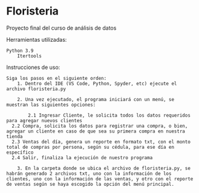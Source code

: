 # Floristeria
Proyecto final del curso de análisis de datos

Herramientas utilizadas:

	Python 3.9
		Itertools

Instrucciones de uso:

	Siga los pasos en el siguiente orden:
		1. Dentro del IDE (VS Code, Python, Spyder, etc) ejecute el archivo floristeria.py
			
		2. Una vez ejecutado, el programa iniciará con un menú, se muestran las siguientes opciones:
			
			2.1 Ingresar Cliente, le solicita todos los datos requeridos para agregar nuevos clientes
      2.2 Compra, solicita los datos para registrar una compra, o bien, agregar un cliente en caso de que sea su primera compra en nuestra tienda
      2.3 Ventas del día, genera un reporte en formato txt, con el monto total de compras por persona, según su cédula, para ese día en específico
      2.4 Salir, finaliza la ejecución de nuestro programa

		3. En la carpeta donde se ubica el archivo de floristeria.py, se habrán generado 2 archivos txt, uno con la información de los clientes, uno con la información de las ventas, y otro con el reporte de ventas según se haya escogido la opción del menú principal.

